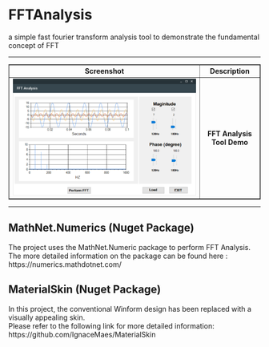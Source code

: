 # FFTAnalysis
a simple fast fourier transform analysis tool to demonstrate the fundamental concept of FFT 

<hr>
<table  border = "1">
  <tr> <th> Screenshot </th> <th> Description </th> </tr>
  <tr> <td align ="center"><img src='img/demo.PNG' height ="50%">  </td> <td align ="center"> <b> FFT Analysis Tool Demo </b>  </td> </tr>
</table>
<hr>

<h2> MathNet.Numerics (Nuget Package) </h2> 
The project uses the MathNet.Numeric package to perform FFT Analysis.<br>
The more detailed information on the package can be found here : https://numerics.mathdotnet.com/

<h2> MaterialSkin (Nuget Package) </h2> 
In this project, the conventional Winform design has been replaced with a visually appealing skin. <br>
Please refer to the following link for more detailed information: https://github.com/IgnaceMaes/MaterialSkin


